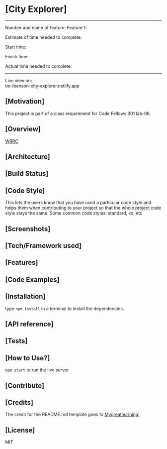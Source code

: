 # [City Explorer]

---------------------------------------
Number and name of feature: Feature 1: 

Estimate of time needed to complete: 

Start time: 

Finish time: 

Actual time needed to complete: 

---------------------------------------

Live view on:  
tm-lbenson-city-explorer.netlify.app  

## [Motivation]

This project is part of a class requirement for Code Fellows 301 lab-06.

## [Overview]

[WRRC]('../public/assets/WRRC-lab-06.png')
## [Architecture]


## [Build Status]


## [Code Style]

This lets the users know that you have used a particular code style and helps them when contributing to your project so that the whole project code style stays the same. Some common code styles: standard, xo, etc.

## [Screenshots]



## [Tech/Framework used]



## [Features]


## [Code Examples]

## [Installation]

type ```npm install``` in a terminal to install the dependencies.

## [API reference]


## [Tests]


## [How to Use?]

```npm start``` to run the live server

## [Contribute]

## [Credits]

The credit for the README.md template goes to [Mygreatlearning!](https://www.mygreatlearning.com/blog/readme-file/#:~:text=The%20Readme%20file%20is%20often,about%20the%20patches%20or%20updates.)

## [License]

MIT
